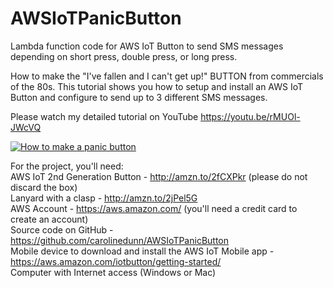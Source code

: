 # AWSIoTPanicButton
Lambda function code for AWS IoT Button to send SMS messages depending on short press, double press, or long press. <br>

How to make the "I've fallen and I can't get up!" BUTTON from commercials of the 80s. This tutorial shows you how to setup and install an AWS IoT Button and configure to send up to 3 different SMS messages.

Please watch my detailed tutorial on YouTube https://youtu.be/rMUOl-JWcVQ

[![How to make a panic button](https://s3.amazonaws.com/awsiotbutton/YT-Thumb.png)](http://www.youtube.com/watch?v=rMUOl-JWcVQ "How to make a panic button")

For the project, you'll need: <br>
AWS IoT 2nd Generation Button - http://amzn.to/2fCXPkr (please do not discard the box) <br>
Lanyard with a clasp - http://amzn.to/2jPel5G <br>
AWS Account - https://aws.amazon.com/ (you'll need a credit card to create an account) <br>
Source code on GitHub - https://github.com/carolinedunn/AWSIoTPanicButton <br>
Mobile device to download and install the AWS IoT Mobile app - https://aws.amazon.com/iotbutton/getting-started/ <br>
Computer with Internet access (Windows or Mac)
